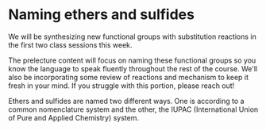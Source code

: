 # Naming ethers and sulfides

We will be synthesizing new functional groups with substitution reactions in the first two class sessions this week.

The prelecture content will focus on naming these functional groups so you know the language to speak fluently throughout the rest of the course.  We'll also be incorporating some review of reactions and mechanism to keep it fresh in your mind. If you struggle with this portion, please reach out!

Ethers and sulfides are named two different ways.  One is according to a common nomenclature system and the other, the IUPAC (International Union of Pure and Applied Chemistry) system.

